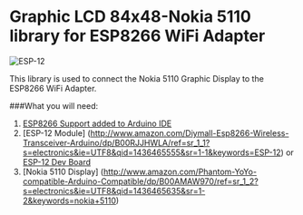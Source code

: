 Graphic LCD 84x48-Nokia 5110 library for ESP8266 WiFi Adapter
=====================
![ESP-12](http://blog.randypatterson.com/images/esp-12_Nokia-5110.jpg)


This library is used to connect the Nokia 5110 Graphic Display to the ESP8266 WiFi Adapter.

###What you will need:
1. [ESP8266 Support added to Arduino IDE](https://github.com/esp8266/Arduino)
2. [ESP-12 Module] (http://www.amazon.com/Diymall-Esp8266-Wireless-Transceiver-Arduino/dp/B00RJJHWLA/ref=sr_1_1?s=electronics&ie=UTF8&qid=1436465555&sr=1-1&keywords=ESP-12) or [ESP-12 Dev Board](http://www.amazon.com/Diymall%C2%AElua-Nodemcu-Network-Development-Esp8266/dp/B00UY8C3N0/ref=pd_sim_sbs_229_9?ie=UTF8&refRID=0HGY52H0XKD519GF0S3B)
3. [Nokia 5110 Display] (http://www.amazon.com/Phantom-YoYo-compatible-Arduino-Compatible/dp/B00AMAW970/ref=sr_1_2?s=electronics&ie=UTF8&qid=1436465635&sr=1-2&keywords=nokia+5110)
